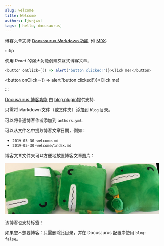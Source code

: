```yaml
---
slug: welcome
title: Welcome
authors: [junjie]
tags: [ hello, docusaurus]
---
```


博客文章支持 [Docusaurus Markdown 功能](https://docusaurus.io/docs/markdown-features), 如 [MDX](https://mdxjs.com/).

:::tip

使用 React 的强大功能创建交互式博客文章。

```js
<button onClick={() => alert('button clicked!')}>Click me!</button>
```

<button onClick={() => alert('button clicked!')}>Click me!</button>

:::
<!--truncate-->
[Docusaurus 博客功能](https://docusaurus.io/docs/blog)
由 [blog plugin](https://docusaurus.io/docs/api/plugins/@docusaurus/plugin-content-blog)提供支持.

只需将 Markdown 文件（或文件夹）添加到 `blog` 目录。

可以将普通博客作者添加到 `authors.yml`.

可以从文件名中提取博客文章日期，例如：

- `2019-05-30-welcome.md`
- `2019-05-30-welcome/index.md`

博客文章文件夹可以方便地放置博客文章图片：

![Docusaurus Plushie](./docusaurus-plushie-banner.jpeg)

该博客也支持标签！

如果您不想要博客：只需删除此目录，并在 Docusaurus 配置中使用 `blog: false`。
